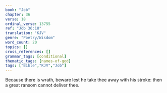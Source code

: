 ```yaml
---
book: "Job"
chapter: 36
verse: 18
ordinal_verse: 13755
ref: "Job 36:18"
translation: "KJV"
genre: "Poetry/Wisdom"
word_count: 20
topics: []
cross_references: []
grammar_tags: [conditional]
thematic_tags: [names-of-god]
tags: ["Bible","KJV","Job"]
---
```

Because there is wrath, beware lest he take thee away with his stroke: then a great ransom cannot deliver thee.
